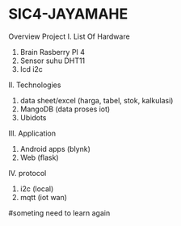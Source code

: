 # SIC4-JAYAMAHE
Overview Project
I. List Of Hardware
  1. Brain Rasberry PI 4
  2. Sensor suhu DHT11
  3. lcd i2c
     
II. Technologies
  1. data sheet/excel (harga, tabel, stok, kalkulasi)
  2. MangoDB (data proses iot)
  3. Ubidots

III. Application
  1. Android apps (blynk)
  2. Web (flask)

IV. protocol
  1. i2c (local)
  2. mqtt (iot wan)


#someting need to learn again 
